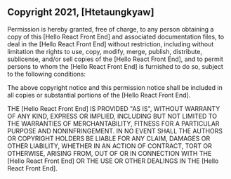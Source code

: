 ## Copyright 2021, [Htetaungkyaw]

Permission is hereby granted, free of charge, to any person obtaining a copy of this [Hello React Front End] and associated documentation files, to deal in the [Hello React Front End] without restriction, including without limitation the rights to use, copy, modify, merge, publish, distribute, sublicense, and/or sell copies of the [Hello React Front End], and to permit persons to whom the [Hello React Front End] is furnished to do so, subject to the following conditions:

The above copyright notice and this permission notice shall be included in all copies or substantial portions of the [Hello React Front End].

THE [Hello React Front End] IS PROVIDED "AS IS", WITHOUT WARRANTY OF ANY KIND, EXPRESS OR IMPLIED, INCLUDING BUT NOT LIMITED TO THE WARRANTIES OF MERCHANTABILITY, FITNESS FOR A PARTICULAR PURPOSE AND NONINFRINGEMENT. IN NO EVENT SHALL THE AUTHORS OR COPYRIGHT HOLDERS BE LIABLE FOR ANY CLAIM, DAMAGES OR OTHER LIABILITY, WHETHER IN AN ACTION OF CONTRACT, TORT OR OTHERWISE, ARISING FROM, OUT OF OR IN CONNECTION WITH THE [Hello React Front End] OR THE USE OR OTHER DEALINGS IN THE [Hello React Front End].
